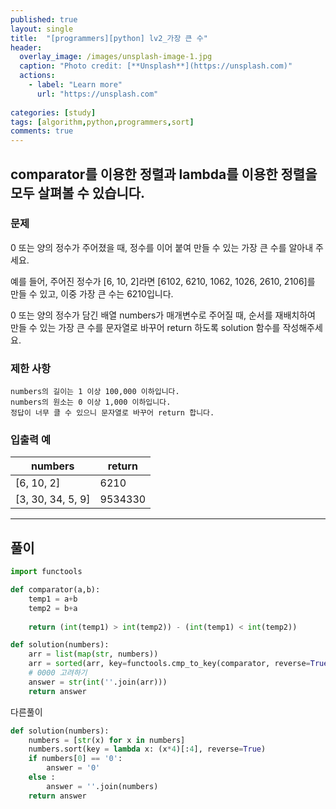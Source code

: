 ```yaml
---
published: true
layout: single
title:  "[programmers][python] lv2_가장 큰 수"
header:
  overlay_image: /images/unsplash-image-1.jpg
  caption: "Photo credit: [**Unsplash**](https://unsplash.com)"
  actions:
    - label: "Learn more"
      url: "https://unsplash.com"
      
categories: [study]
tags: [algorithm,python,programmers,sort]
comments: true
---
```


## comparator를 이용한 정렬과 lambda를 이용한 정렬을 모두 살펴볼 수 있습니다. 


### 문제
0 또는 양의 정수가 주어졌을 때, 정수를 이어 붙여 만들 수 있는 가장 큰 수를 알아내 주세요.
  
예를 들어, 주어진 정수가 [6, 10, 2]라면 [6102, 6210, 1062, 1026, 2610, 2106]를 만들 수 있고, 이중 가장 큰 수는 6210입니다.
  
0 또는 양의 정수가 담긴 배열 numbers가 매개변수로 주어질 때, 순서를 재배치하여 만들 수 있는 가장 큰 수를 문자열로 바꾸어 return 하도록 solution 함수를 작성해주세요.
  
### 제한 사항
    numbers의 길이는 1 이상 100,000 이하입니다.
    numbers의 원소는 0 이상 1,000 이하입니다.
    정답이 너무 클 수 있으니 문자열로 바꾸어 return 합니다.
  
### 입출력 예
|numbers|return|
|-------|-------|
|[6, 10, 2]|6210|
|[3, 30, 34, 5, 9]|9534330|
  
--------------------------------------------------
## 풀이
  
~~~py
import functools

def comparator(a,b):
    temp1 = a+b
    temp2 = b+a
    
    return (int(temp1) > int(temp2)) - (int(temp1) < int(temp2)) 

def solution(numbers):
    arr = list(map(str, numbers))
    arr = sorted(arr, key=functools.cmp_to_key(comparator, reverse=True)
    # 0000 고려하기
    answer = str(int(''.join(arr)))
    return answer
~~~


다른풀이

~~~py
def solution(numbers):
    numbers = [str(x) for x in numbers]
    numbers.sort(key = lambda x: (x*4)[:4], reverse=True)
    if numbers[0] == '0':
        answer = '0'
    else :
        answer = ''.join(numbers)
    return answer
~~~